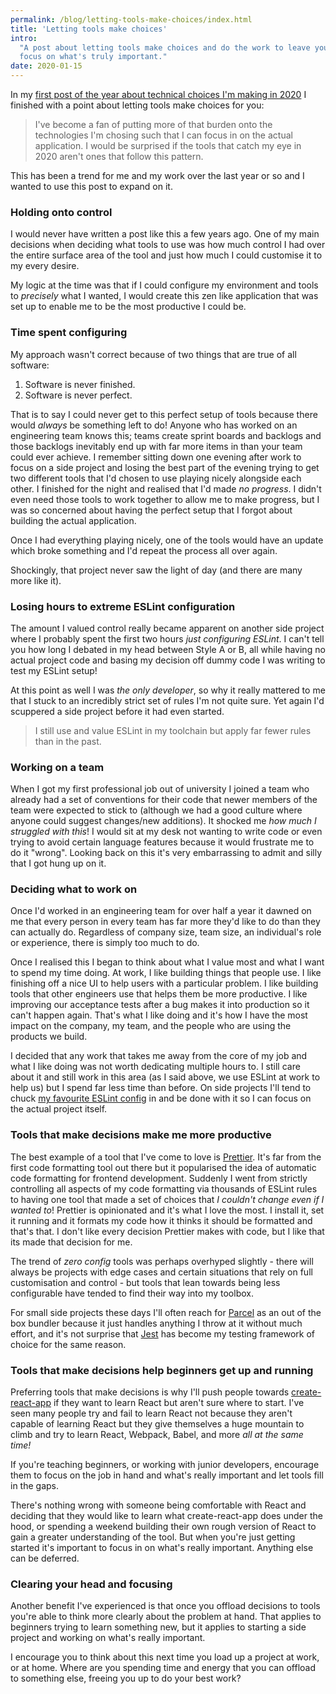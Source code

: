 ```yaml
---
permalink: /blog/letting-tools-make-choices/index.html
title: 'Letting tools make choices'
intro:
  "A post about letting tools make choices and do the work to leave you free to
  focus on what's truly important."
date: 2020-01-15
---
```


In my
[first post of the year about technical choices I'm making in 2020](/blog/frontend-javascript-choices/)
I finished with a point about letting tools make choices for you:

> I've become a fan of putting more of that burden onto the technologies I'm
> chosing such that I can focus in on the actual application. I would be
> surprised if the tools that catch my eye in 2020 aren't ones that follow this
> pattern.

This has been a trend for me and my work over the last year or so and I wanted
to use this post to expand on it.

### Holding onto control

I would never have written a post like this a few years ago. One of my main
decisions when deciding what tools to use was how much control I had over the
entire surface area of the tool and just how much I could customise it to my
every desire.

My logic at the time was that if I could configure my environment and tools to
_precisely_ what I wanted, I would create this zen like application that was set
up to enable me to be the most productive I could be.

### Time spent configuring

My approach wasn't correct because of two things that are true of all software:

1. Software is never finished.
2. Software is never perfect.

That is to say I could never get to this perfect setup of tools because there
would _always_ be something left to do! Anyone who has worked on an engineering
team knows this; teams create sprint boards and backlogs and those backlogs
inevitably end up with far more items in than your team could ever achieve. I
remember sitting down one evening after work to focus on a side project and
losing the best part of the evening trying to get two different tools that I'd
chosen to use playing nicely alongside each other. I finished for the night and
realised that I'd made _no progress_. I didn't even need those tools to work
together to allow me to make progress, but I was so concerned about having the
perfect setup that I forgot about building the actual application.

Once I had everything playing nicely, one of the tools would have an update
which broke something and I'd repeat the process all over again.

Shockingly, that project never saw the light of day (and there are many more
like it).

### Losing hours to extreme ESLint configuration

The amount I valued control really became apparent on another side project where
I probably spent the first two hours _just configuring ESLint_. I can't tell you
how long I debated in my head between Style A or B, all while having no actual
project code and basing my decision off dummy code I was writing to test my
ESLint setup!

At this point as well I was _the only developer_, so why it really mattered to
me that I stuck to an incredibly strict set of rules I'm not quite sure. Yet
again I'd scuppered a side project before it had even started.

> I still use and value ESLint in my toolchain but apply far fewer rules than in
> the past.

### Working on a team

When I got my first professional job out of university I joined a team who
already had a set of conventions for their code that newer members of the team
were expected to stick to (although we had a good culture where anyone could
suggest changes/new additions). It shocked me _how much I struggled with this_!
I would sit at my desk not wanting to write code or even trying to avoid certain
language features because it would frustrate me to do it "wrong". Looking back
on this it's very embarrassing to admit and silly that I got hung up on it.

### Deciding what to work on

Once I'd worked in an engineering team for over half a year it dawned on me that
every person in every team has far more they'd like to do than they can actually
do. Regardless of company size, team size, an individual's role or experience,
there is simply too much to do.

Once I realised this I began to think about what I value most and what I want to
spend my time doing. At work, I like building things that people use. I like
finishing off a nice UI to help users with a particular problem. I like building
tools that other engineers use that helps them be more productive. I like
improving our acceptance tests after a bug makes it into production so it can't
happen again. That's what I like doing and it's how I have the most impact on
the company, my team, and the people who are using the products we build.

I decided that any work that takes me away from the core of my job and what I
like doing was not worth dedicating multiple hours to. I still care about it and
still work in this area (as I said above, we use ESLint at work to help us) but
I spend far less time than before. On side projects I'll tend to chuck
[my favourite ESLint config](https://github.com/suchipi/eslint-config-unobtrusive)
in and be done with it so I can focus on the actual project itself.

### Tools that make decisions make me more productive

The best example of a tool that I've come to love is
[Prettier](https://prettier.io/). It's far from the first code formatting tool
out there but it popularised the idea of automatic code formatting for frontend
development. Suddenly I went from strictly controlling all aspects of my code
formatting via thousands of ESLint rules to having one tool that made a set of
choices that _I couldn't change even if I wanted to_! Prettier is opinionated
and it's what I love the most. I install it, set it running and it formats my
code how it thinks it should be formatted and that's that. I don't like every
decision Prettier makes with code, but I like that its made that decision for
me.

The trend of _zero config_ tools was perhaps overhyped slightly - there will
always be projects with edge cases and certain situations that rely on full
customisation and control - but tools that lean towards being less configurable
have tended to find their way into my toolbox.

For small side projects these days I'll often reach for
[Parcel](https://parceljs.org/) as an out of the box bundler because it just
handles anything I throw at it without much effort, and it's not surprise that
[Jest](https://jestjs.io/) has become my testing framework of choice for the
same reason.

### Tools that make decisions help beginners get up and running

Preferring tools that make decisions is why I'll push people towards
[create-react-app](https://github.com/facebook/create-react-app) if they want to
learn React but aren't sure where to start. I've seen many people try and fail
to learn React not because they aren't capable of learning React but they give
themselves a huge mountain to climb and try to learn React, Webpack, Babel, and
more _all at the same time!_

If you're teaching beginners, or working with junior developers, encourage them
to focus on the job in hand and what's really important and let tools fill in
the gaps.

There's nothing wrong with someone being comfortable with React and deciding
that they would like to learn what create-react-app does under the hood, or
spending a weekend building their own rough version of React to gain a greater
understanding of the tool. But when you're just getting started it's important
to focus in on what's really important. Anything else can be deferred.

### Clearing your head and focusing

Another benefit I've experienced is that once you offload decisions to tools
you're able to think more clearly about the problem at hand. That applies to
beginners trying to learn something new, but it applies to starting a side
project and working on what's really important.

I encourage you to think about this next time you load up a project at work, or
at home. Where are you spending time and energy that you can offload to
something else, freeing you up to do your best work?
